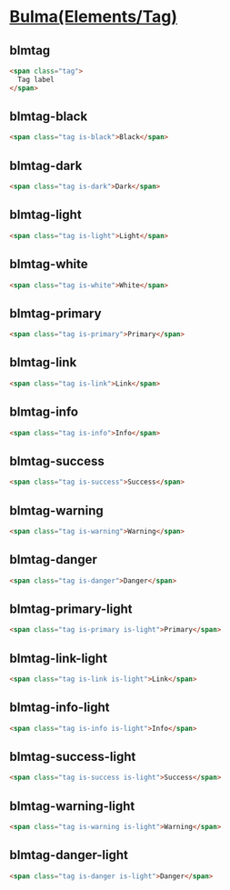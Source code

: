 [Bulma(Elements/Tag)](https://bulma.io/documentation/elements/tag/)
=====================

blmtag
------

```html
<span class="tag">
  Tag label
</span>
```

blmtag-black
------

```html
<span class="tag is-black">Black</span>
```

blmtag-dark
------

```html
<span class="tag is-dark">Dark</span>
```

blmtag-light
------

```html
<span class="tag is-light">Light</span>
```

blmtag-white
------

```html
<span class="tag is-white">White</span>
```

blmtag-primary
------

```html
<span class="tag is-primary">Primary</span>
```

blmtag-link
------

```html
<span class="tag is-link">Link</span>
```

blmtag-info
------

```html
<span class="tag is-info">Info</span>
```

blmtag-success
------

```html
<span class="tag is-success">Success</span>
```

blmtag-warning
------

```html
<span class="tag is-warning">Warning</span>
```

blmtag-danger
------

```html
<span class="tag is-danger">Danger</span>
```

blmtag-primary-light
------

```html
<span class="tag is-primary is-light">Primary</span>
```

blmtag-link-light
------

```html
<span class="tag is-link is-light">Link</span>
```

blmtag-info-light
------

```html
<span class="tag is-info is-light">Info</span>
```

blmtag-success-light
------

```html
<span class="tag is-success is-light">Success</span>
```

blmtag-warning-light
------

```html
<span class="tag is-warning is-light">Warning</span>
```

blmtag-danger-light
------

```html
<span class="tag is-danger is-light">Danger</span>
```
